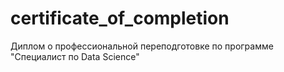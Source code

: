 # certificate_of_completion
Диплом о профессиональной переподготовке по программе "Специалист по Data Science" 
